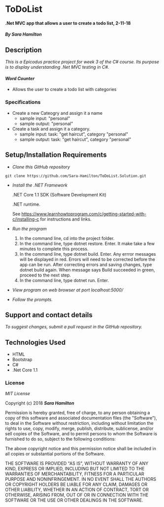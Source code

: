# ToDoList

#### .Net MVC app that allows a user to create a todo list, 2-11-18

#### _By Sara Hamilton_

## Description

_This is a Epicodus practice project for week 3 of the C# course. Its purpose is to display understanding .Net MVC testing in C#._

#### _Word Counter_
* Allows the user to create a todo list with categories

### Specifications

* Create a new Cateogry and assign it a name
  * sample input: "personal"
  * sample output: "personal"
* Create a task and assign it a category.
  * sample input: task: "get haircut", category "personal"
  * sample output: task: "get haircut", category "personal"

## Setup/Installation Requirements

* _Clone this GitHub repository_

```
git clone https://github.com/Sara-Hamilton/ToDoList.Solution.git
```

* _Install the .NET Framework_

  .NET Core 1.1 SDK (Software Development Kit)

  .NET runtime.

  See https://www.learnhowtoprogram.com/c/getting-started-with-c/installing-c for instructions and links.

* _Run the program_
  1. In the command line, cd into the project folder.
  2. In the command line, type dotnet restore. Enter.  It make take a few minutes to complete this process.
  3. In the command line, type dotnet build. Enter. Any errror messages will be displayed in red.  Errors will need to be corrected before the app can be run. After correcting errors and saving changes, type dotnet build again.  When message says Build succeeded in green, proceed to the next step.
  4. In the command line, type dotnet run. Enter.

* _View program on web browser at port localhost:5000/_

* _Follow the prompts._

## Support and contact details

_To suggest changes, submit a pull request in the GitHub repository._

## Technologies Used

* HTML
* Bootstrap
* C#
* .Net Core 1.1

### License

*MIT License*

Copyright (c) 2018 **_Sara Hamilton_**

Permission is hereby granted, free of charge, to any person obtaining a copy
of this software and associated documentation files (the "Software"), to deal
in the Software without restriction, including without limitation the rights
to use, copy, modify, merge, publish, distribute, sublicense, and/or sell
copies of the Software, and to permit persons to whom the Software is
furnished to do so, subject to the following conditions:

The above copyright notice and this permission notice shall be included in all
copies or substantial portions of the Software.

THE SOFTWARE IS PROVIDED "AS IS", WITHOUT WARRANTY OF ANY KIND, EXPRESS OR
IMPLIED, INCLUDING BUT NOT LIMITED TO THE WARRANTIES OF MERCHANTABILITY,
FITNESS FOR A PARTICULAR PURPOSE AND NONINFRINGEMENT. IN NO EVENT SHALL THE
AUTHORS OR COPYRIGHT HOLDERS BE LIABLE FOR ANY CLAIM, DAMAGES OR OTHER
LIABILITY, WHETHER IN AN ACTION OF CONTRACT, TORT OR OTHERWISE, ARISING FROM,
OUT OF OR IN CONNECTION WITH THE SOFTWARE OR THE USE OR OTHER DEALINGS IN THE
SOFTWARE.
